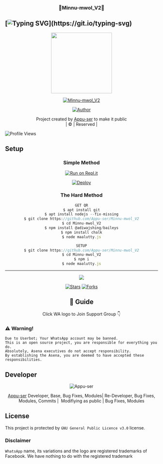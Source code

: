 <h3 align="center">💝Minnu-mwol_V2💝</h3>

## [![Typing SVG](https://readme-typing-svg.herokuapp.com?font=Lemon+milk&color=F5000&lines=Welcome+to+Minnu-mwol_V2+WA+Bot...;Created+by+Appu-Ser...;This+is+a+Bgm+stickerbot...;With+more+features...)](https://git.io/typing-svg)

<div align="center">
  <img border-radius: 15px src="https://i.ibb.co/N6b6cv3/Maalutty.png" width="200" height="200"/>
  <p align="center">
<a href="#"><img title="Minnu-mwol_V2" src="https://img.shields.io/badge/Minnu-mwol_V2-green?colorA=%23ff0000&colorB=%23017e40&style=for-the-badge"></a>
</p>
  <p align="center">
<a href="https://github.com/Appu-ser"><img title="Author" src="https://img.shields.io/badge/Author-Appuser?color=blue&style=for-the-badge&logo=whatsapp"></a>
</p>
</div>
<p align="center">
Project created by <a href="https://github.com/Appu-ser">Appu-ser</a> to make it public
    <br>
       | © |
        Reserved |
    <br> 
</p>

![Profile Views](https://hits.seeyoufarm.com/api/count/incr/badge.svg?url=https://github.com/Appu-ser/Minnu-mwol_V2&title=Minnu-mwol_V2%20Views)


## Setup
<div align="center">

  ### Simple Method
 
[![Run on Repl.it](https://repl.it/badge/github/quiec/whatsAlfa)](https://replit.com/@Pranavk6/Minnu-Mwol-QR?v=1)
  

[![Deploy](https://www.herokucdn.com/deploy/button.svg)](https://heroku.com/deploy?template=https://github.com/Appu-ser/Minnu-mwol_V2) 
 
### The Hard Method
```js
GET QR
$ apt install git
$ apt install nodejs --fix-missing
$ git clone https://github.com/Appu-ser/Minnu-mwol_V2
$ cd Minnu-mwol_V2
$ npm install @adiwajshing/baileys
$ npm install chalk
$ node maalutty.js
```
      
```js
SETUP
$ git clone https://github.com/Appu-ser/Minnu-mwol_V2
$ cd Minnu-mwol_V2
$ npm i
$ node maalutty.js
```

----

  <p align="center">
  <a href="httsp://github.com/Appu-ser/Minnu-mwol_V2">
    
<a href="https://github.com/farhan-dqz/followers">
<img src="https://img.shields.io/github/repo-size/farhan-dqz/Julie-Mwol?color=green&label=Repo%20total%20size&style=plastic">
<p align="center">
<a href="https://github.com/Appu-ser/followers"
<img title="Followers" src="https://img.shields.io/github/followers/Appu-ser?color=blue&style=flat-square"></a>
<a href="https://github.com/Appu-ser/Minnu-mwol_V2/stargazers/"><img title="Stars" src="https://img.shields.io/github/stars/Appu-ser/Minnu-mwol_V2?color=blue&style=flat-trangle"></a>
<a href="https://github.com/Appu-ser/Minnu-mwol_V2/network/members"><img title="Forks" src="https://img.shields.io/github/forks/Appu-ser/Minnu-mwol_V2?color=blue&style=flat-trangle"></a>
</p>

## 📢 Guide
Click WA logo to Join Support Group 👇
    <br>

  </div>

### ⚠️ Warning! 
```
Due to Userbot; Your WhatsApp account may be banned.
This is an open source project, you are responsible for everything you do. 
Absolutely, Asena executives do not accept responsibility.
By establishing the Asena, you are deemed to have accepted these responsibilities.
```

## Developer

  <div align="center">
    
![Appu-ser](https://github.com/Appu-ser.png?size=100)

[Appu-ser](https://github.com/Appu-ser)
Developer, Base, Bug Fixes, Modules| Re-Developer, Bug Fixes, Modules, Commits |  Modifiying  as   public | Bug Fixes, Modules 
  </div>
    


## License
This project is protected by `GNU General Public Licence v3.0` license.

### Disclaimer
`WhatsApp` name, its variations and the logo are registered trademarks of Facebook. We have nothing to do with the registered trademark
